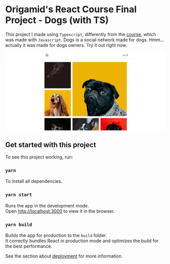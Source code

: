 # Origamid's React Course Final Project - Dogs (with TS)

This project I made using `Typescript`, differently from the [course]("https://www.origamid.com/curso/react-completo/"), which was made with `Javascript`.
Dogs is a social network made for dogs. Hmm... actually it was made for dogs owners. Try it out right now.

![Dogs](dogs.jpg)

## Get started with this project

To see this project working, run:

### `yarn`

To install all dependencies.

### `yarn start`

Runs the app in the development mode.\
Open [http://localhost:3000](http://localhost:3000) to view it in the browser.

### `yarn build`

Builds the app for production to the `build` folder.\
It correctly bundles React in production mode and optimizes the build for the best performance.

See the section about [deployment](https://facebook.github.io/create-react-app/docs/deployment) for more information.
